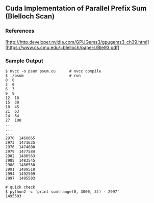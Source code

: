 ## Cuda Implementation of Parallel Prefix Sum (Blelloch Scan)

### References
[http://http.developer.nvidia.com/GPUGems3/gpugems3_ch39.html]
[https://www.cs.cmu.edu/~blelloch/papers/Ble93.pdf]


### Sample Output

```
$ nvcc -o psum psum.cu      # nvcc compile
$ ./psum                    # run
0  0
3  0
6  3
9  9
12  18
15  30
18  45
21  63
24  84
27  108
...
...
...
2970  1468665
2973  1471635
2976  1474608
2979  1477584
2982  1480563
2985  1483545
2988  1486530
2991  1489518
2994  1492509
2997  1495503

# quick check
$ python2 -c 'print sum(range(0, 3000, 3)) - 2997'
1495503
```
